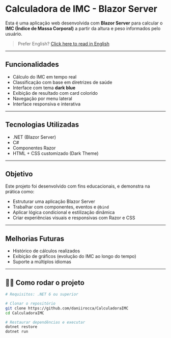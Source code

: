 # Calculadora de IMC - Blazor Server

Esta é uma aplicação web desenvolvida com **Blazor Server** para calcular o **IMC (Índice de Massa Corporal)** a partir da altura e peso informados pelo usuário.

> Prefer English? [Click here to read in English](https://github.com/daniirocca/CalculadoraIMC/blob/master/README.en.md)

---

##  Funcionalidades

- Cálculo do IMC em tempo real
- Classificação com base em diretrizes de saúde
- Interface com tema **dark blue**
- Exibição de resultado com card colorido
- Navegação por menu lateral
- Interface responsiva e interativa

---

##  Tecnologias Utilizadas

- .NET (Blazor Server)
- C#
- Componentes Razor
- HTML + CSS customizado (Dark Theme)

---

##  Objetivo

Este projeto foi desenvolvido com fins educacionais, e demonstra na prática como:

- Estruturar uma aplicação Blazor Server
- Trabalhar com componentes, eventos e `@bind`
- Aplicar lógica condicional e estilização dinâmica
- Criar experiências visuais e responsivas com Razor e CSS

---

##  Melhorias Futuras

- Histórico de cálculos realizados
- Exibição de gráficos (evolução do IMC ao longo do tempo)
- Suporte a múltiplos idiomas

---

## 🧑‍💻 Como rodar o projeto

```bash
# Requisitos: .NET 6 ou superior

# Clonar o repositório
git clone https://github.com/daniirocca/CalculadoraIMC
cd CalculadoraIMC

# Restaurar dependências e executar
dotnet restore
dotnet run

